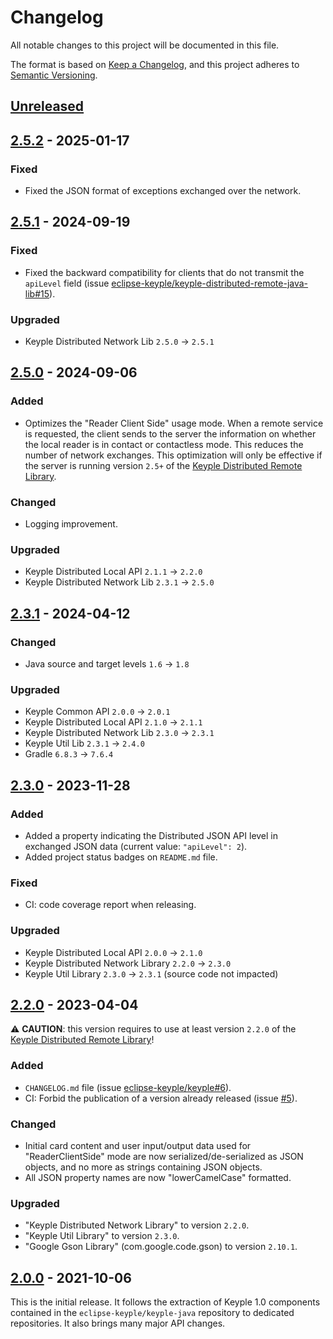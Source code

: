 # Changelog
All notable changes to this project will be documented in this file.

The format is based on [Keep a Changelog](https://keepachangelog.com/en/1.0.0/),
and this project adheres to [Semantic Versioning](https://semver.org/spec/v2.0.0.html).

## [Unreleased]

## [2.5.2] - 2025-01-17
### Fixed
- Fixed the JSON format of exceptions exchanged over the network.

## [2.5.1] - 2024-09-19
### Fixed
- Fixed the backward compatibility for clients that do not transmit the `apiLevel` field
  (issue [eclipse-keyple/keyple-distributed-remote-java-lib#15]).
### Upgraded
- Keyple Distributed Network Lib `2.5.0` -> `2.5.1`

## [2.5.0] - 2024-09-06
### Added
- Optimizes the "Reader Client Side" usage mode. 
  When a remote service is requested, 
  the client sends to the server the information on whether the local reader is in contact or contactless mode. 
  This reduces the number of network exchanges.
  This optimization will only be effective if the server is running version `2.5+` of the 
  [Keyple Distributed Remote Library](https://keyple.org/components-java/distributed/keyple-distributed-remote-java-lib/).
### Changed
- Logging improvement.
### Upgraded
- Keyple Distributed Local API `2.1.1` -> `2.2.0`
- Keyple Distributed Network Lib `2.3.1` -> `2.5.0`

## [2.3.1] - 2024-04-12
### Changed
- Java source and target levels `1.6` -> `1.8`
### Upgraded
- Keyple Common API `2.0.0` -> `2.0.1`
- Keyple Distributed Local API `2.1.0` -> `2.1.1`
- Keyple Distributed Network Lib `2.3.0` -> `2.3.1`
- Keyple Util Lib `2.3.1` -> `2.4.0`
- Gradle `6.8.3` -> `7.6.4`

## [2.3.0] - 2023-11-28
### Added
- Added a property indicating the Distributed JSON API level in exchanged JSON data (current value: `"apiLevel": 2`).
- Added project status badges on `README.md` file.
### Fixed
- CI: code coverage report when releasing.
### Upgraded
- Keyple Distributed Local API `2.0.0` -> `2.1.0`
- Keyple Distributed Network Library `2.2.0` -> `2.3.0`
- Keyple Util Library `2.3.0` -> `2.3.1` (source code not impacted)

## [2.2.0] - 2023-04-04
:warning: **CAUTION**: this version requires to use at least version `2.2.0` of the
[Keyple Distributed Remote Library](https://keyple.org/components-java/distributed/keyple-distributed-remote-java-lib/)!
### Added
- `CHANGELOG.md` file (issue [eclipse-keyple/keyple#6]).
- CI: Forbid the publication of a version already released (issue [#5]).
### Changed
- Initial card content and user input/output data used for "ReaderClientSide" mode are now serialized/de-serialized 
  as JSON objects, and no more as strings containing JSON objects.
- All JSON property names are now "lowerCamelCase" formatted.
### Upgraded
- "Keyple Distributed Network Library" to version `2.2.0`.
- "Keyple Util Library" to version `2.3.0`.
- "Google Gson Library" (com.google.code.gson) to version `2.10.1`.

## [2.0.0] - 2021-10-06
This is the initial release.
It follows the extraction of Keyple 1.0 components contained in the `eclipse-keyple/keyple-java` repository to dedicated repositories.
It also brings many major API changes.

[unreleased]: https://github.com/eclipse-keyple/keyple-distributed-local-java-lib/compare/2.5.2...HEAD
[2.5.2]: https://github.com/eclipse-keyple/keyple-distributed-local-java-lib/compare/2.5.1...2.5.2
[2.5.1]: https://github.com/eclipse-keyple/keyple-distributed-local-java-lib/compare/2.5.0...2.5.1
[2.5.0]: https://github.com/eclipse-keyple/keyple-distributed-local-java-lib/compare/2.3.1...2.5.0
[2.3.1]: https://github.com/eclipse-keyple/keyple-distributed-local-java-lib/compare/2.3.0...2.3.1
[2.3.0]: https://github.com/eclipse-keyple/keyple-distributed-local-java-lib/compare/2.2.0...2.3.0
[2.2.0]: https://github.com/eclipse-keyple/keyple-distributed-local-java-lib/compare/2.0.0...2.2.0
[2.0.0]: https://github.com/eclipse-keyple/keyple-distributed-local-java-lib/releases/tag/2.0.0

[#5]: https://github.com/eclipse-keyple/keyple-distributed-local-java-lib/issues/5

[eclipse-keyple/keyple-distributed-remote-java-lib#15]: https://github.com/eclipse-keyple/keyple-distributed-remote-java-lib/issues/15

[eclipse-keyple/keyple#6]: https://github.com/eclipse-keyple/keyple/issues/6